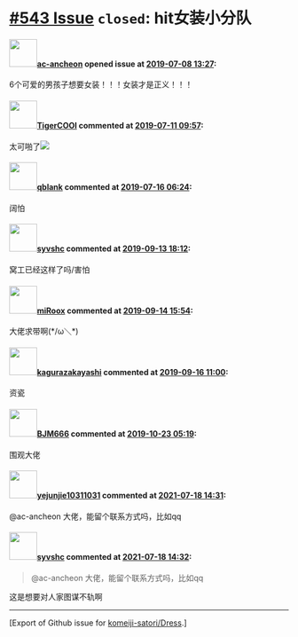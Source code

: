 # [\#543 Issue](https://github.com/komeiji-satori/Dress/issues/543) `closed`: hit女装小分队

#### <img src="https://avatars.githubusercontent.com/u/39991758?u=73f31c832e1aba7e5396601e433cd566c354cc17&v=4" width="50">[ac-ancheon](https://github.com/ac-ancheon) opened issue at [2019-07-08 13:27](https://github.com/komeiji-satori/Dress/issues/543):

6个可爱的男孩子想要女装！！！女装才是正义！！！

#### <img src="https://avatars.githubusercontent.com/u/26424679?u=328ebc011e2f3f88d1f69a60048d38b13fc98cb9&v=4" width="50">[TigerCOOI](https://github.com/TigerCOOI) commented at [2019-07-11 09:57](https://github.com/komeiji-satori/Dress/issues/543#issuecomment-510419159):

太可啪了![](https://tdeh.top/wp-content/themes/Skrilex/images/smilies/huaji11.png)

#### <img src="https://avatars.githubusercontent.com/u/26353876?u=bfbf6ca9d5143f3e618e4b01ef98b8cbfe25bb81&v=4" width="50">[qblank](https://github.com/qblank) commented at [2019-07-16 06:24](https://github.com/komeiji-satori/Dress/issues/543#issuecomment-511683079):

阔怕

#### <img src="https://avatars.githubusercontent.com/u/38098591?u=1c0ba3cfd18c5733b79b70385a6c2c6d7e3315eb&v=4" width="50">[syvshc](https://github.com/syvshc) commented at [2019-09-13 18:12](https://github.com/komeiji-satori/Dress/issues/543#issuecomment-531338143):

窝工已经这样了吗/害怕

#### <img src="https://avatars.githubusercontent.com/u/20090991?u=1c2d5b5608b01d8c79b9c3b5fe7440542f80eccc&v=4" width="50">[miRoox](https://github.com/miRoox) commented at [2019-09-14 15:54](https://github.com/komeiji-satori/Dress/issues/543#issuecomment-531490663):

大佬求带啊(\*/ω＼\*)

#### <img src="https://avatars.githubusercontent.com/u/2824841?u=b6e28fbc3f5ac12daf4b9a169194996ca20b57fb&v=4" width="50">[kagurazakayashi](https://github.com/kagurazakayashi) commented at [2019-09-16 11:00](https://github.com/komeiji-satori/Dress/issues/543#issuecomment-531730649):

资瓷

#### <img src="https://avatars.githubusercontent.com/u/44540950?v=4" width="50">[BJM666](https://github.com/BJM666) commented at [2019-10-23 05:19](https://github.com/komeiji-satori/Dress/issues/543#issuecomment-545271102):

围观大佬

#### <img src="https://avatars.githubusercontent.com/u/62139629?u=14536f0931b460305df08637c7f20ecf265df0cd&v=4" width="50">[yejunjie10311031](https://github.com/yejunjie10311031) commented at [2021-07-18 14:31](https://github.com/komeiji-satori/Dress/issues/543#issuecomment-882066010):

@ac-ancheon  大佬，能留个联系方式吗，比如qq

#### <img src="https://avatars.githubusercontent.com/u/38098591?u=1c0ba3cfd18c5733b79b70385a6c2c6d7e3315eb&v=4" width="50">[syvshc](https://github.com/syvshc) commented at [2021-07-18 14:32](https://github.com/komeiji-satori/Dress/issues/543#issuecomment-882066142):

> @ac-ancheon 大佬，能留个联系方式吗，比如qq

这是想要对人家图谋不轨啊


-------------------------------------------------------------------------------



[Export of Github issue for [komeiji-satori/Dress](https://github.com/komeiji-satori/Dress).]
